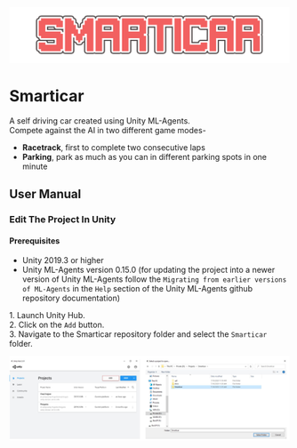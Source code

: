 ![Thumbnail](docs/images/SMARTICAR.png)

# Smarticar

A self driving car created using Unity ML-Agents.  
Compete against the AI in two different game modes-  

- **Racetrack**, first to complete two consecutive laps
- **Parking**, park as much as you can in different parking spots in one minute

## User Manual

### Edit The Project In Unity

#### Prerequisites

- Unity 2019.3 or higher
- Unity ML-Agents version 0.15.0 (for updating the project into a newer version of Unity ML-Agents follow the `Migrating from earlier versions of ML-Agents` in the `Help` section of the Unity ML-Agents github repository documentation)

1\. Launch Unity Hub.  
2\. Click on the `Add` button.  
3\. Navigate to the Smarticar repository folder and select the `Smarticar` folder.

![Step 1](docs/images/user-manual/open-in-editor/steps.png)
